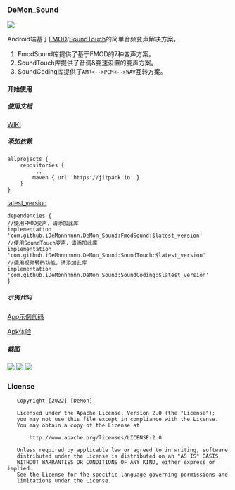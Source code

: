 ### DeMon_Sound

[![](https://jitpack.io/v/iDeMonnnnnn/DeMon_Sound.svg)](https://jitpack.io/#iDeMonnnnnn/DeMon_Sound)

Android端基于[FMOD](https://www.fmod.com/)/[SoundTouch](https://gitlab.com/soundtouch/soundtouch)的简单音频变声解决方案。

1. FmodSound库提供了基于FMOD的7种变声方案。
2. SoundTouch库提供了音调&变速设置的变声方案。
3. SoundCoding库提供了```AMR<-->PCM<-->WAV```互转方案。

#### 开始使用

##### 使用文档

[WIKI](https://github.com/iDeMonnnnnn/DeMon_Sound/wiki)

##### 添加依赖

```
allprojects {
	repositories {
		...
		maven { url 'https://jitpack.io' }
	}
}
```
[latest_version](https://github.com/iDeMonnnnnn/DeMon_Sound/releases)
```
dependencies {
//使用FMOD变声，请添加此库
implementation 'com.github.iDeMonnnnnn.DeMon_Sound:FmodSound:$latest_version'
//使用SoundTouch变声，请添加此库
implementation 'com.github.iDeMonnnnnn.DeMon_Sound:SoundTouch:$latest_version'
//使用视频转码功能，请添加此库
implementation 'com.github.iDeMonnnnnn.DeMon_Sound:SoundCoding:$latest_version'
}
```

##### 示例代码

[App示例代码](https://github.com/iDeMonnnnnn/DeMon_Sound/tree/master/app)

[Apk体验](https://raw.githubusercontent.com/iDeMonnnnnn/DeMon_Sound/master/app-release.apk)

##### 截图

![](https://github.com/iDeMonnnnnn/DeMon_Sound/blob/master/screen/111.jpg?raw=true)
![](https://github.com/iDeMonnnnnn/DeMon_Sound/blob/master/screen/222.jpg?raw=true)
![](https://github.com/iDeMonnnnnn/DeMon_Sound/blob/master/screen/333.jpg?raw=true)

### License

```
   Copyright [2022] [DeMon]

   Licensed under the Apache License, Version 2.0 (the "License");
   you may not use this file except in compliance with the License.
   You may obtain a copy of the License at

       http://www.apache.org/licenses/LICENSE-2.0

   Unless required by applicable law or agreed to in writing, software
   distributed under the License is distributed on an "AS IS" BASIS,
   WITHOUT WARRANTIES OR CONDITIONS OF ANY KIND, either express or implied.
   See the License for the specific language governing permissions and
   limitations under the License.

```




